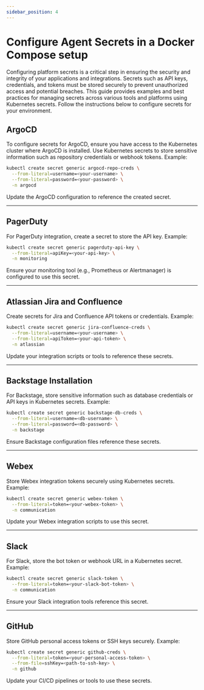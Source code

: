 ```yaml
---
sidebar_position: 4
---
```


# Configure Agent Secrets in a Docker Compose setup

Configuring platform secrets is a critical step in ensuring the security and integrity of your applications and integrations. Secrets such as API keys, credentials, and tokens must be stored securely to prevent unauthorized access and potential breaches. This guide provides examples and best practices for managing secrets across various tools and platforms using Kubernetes secrets. Follow the instructions below to configure secrets for your environment.

## ArgoCD

To configure secrets for ArgoCD, ensure you have access to the Kubernetes cluster where ArgoCD is installed. Use Kubernetes secrets to store sensitive information such as repository credentials or webhook tokens. Example:

```bash
kubectl create secret generic argocd-repo-creds \
  --from-literal=username=<your-username> \
  --from-literal=password=<your-password> \
  -n argocd
```

Update the ArgoCD configuration to reference the created secret.

---

## PagerDuty

For PagerDuty integration, create a secret to store the API key. Example:

```bash
kubectl create secret generic pagerduty-api-key \
  --from-literal=apiKey=<your-api-key> \
  -n monitoring
```

Ensure your monitoring tool (e.g., Prometheus or Alertmanager) is configured to use this secret.

---

## Atlassian Jira and Confluence

Create secrets for Jira and Confluence API tokens or credentials. Example:

```bash
kubectl create secret generic jira-confluence-creds \
  --from-literal=username=<your-username> \
  --from-literal=apiToken=<your-api-token> \
  -n atlassian
```

Update your integration scripts or tools to reference these secrets.

---

## Backstage Installation

For Backstage, store sensitive information such as database credentials or API keys in Kubernetes secrets. Example:

```bash
kubectl create secret generic backstage-db-creds \
  --from-literal=username=<db-username> \
  --from-literal=password=<db-password> \
  -n backstage
```

Ensure Backstage configuration files reference these secrets.

---

## Webex

Store Webex integration tokens securely using Kubernetes secrets. Example:

```bash
kubectl create secret generic webex-token \
  --from-literal=token=<your-webex-token> \
  -n communication
```

Update your Webex integration scripts to use this secret.

---

## Slack

For Slack, store the bot token or webhook URL in a Kubernetes secret. Example:

```bash
kubectl create secret generic slack-token \
  --from-literal=token=<your-slack-bot-token> \
  -n communication
```

Ensure your Slack integration tools reference this secret.

---

## GitHub

Store GitHub personal access tokens or SSH keys securely. Example:

```bash
kubectl create secret generic github-creds \
  --from-literal=token=<your-personal-access-token> \
  --from-file=sshKey=<path-to-ssh-key> \
  -n github
```

Update your CI/CD pipelines or tools to use these secrets.
